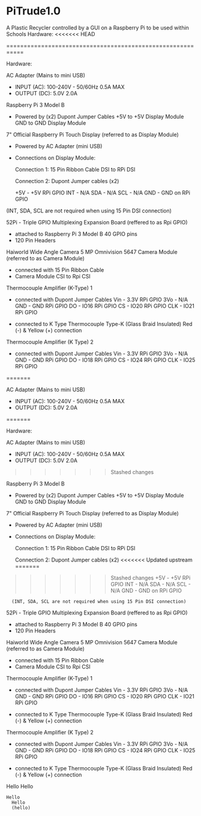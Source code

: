 # PiTrude1.0

A Plastic Recycler controlled by a GUI on a Raspberry Pi to be used within Schools
Hardware:
<<<<<<< HEAD

===========================================================

Hardware:

AC Adapter (Mains to mini USB)
 - INPUT (AC): 100-240V - 50/60Hz  0.5A MAX
 - OUTPUT (DC): 5.0V 2.0A


Raspberry Pi 3 Model B
  - Powered by (x2) Dupont Jumper Cables
  +5V to +5V Display Module
      GND to GND Display Module

7" Official Raspberry Pi Touch Display (referred to as Display Module)
 - Powered by AC Adapter (mini USB)

 - Connections on Display Module:

    Connection 1: 15 Pin Ribbon Cable
      DSI to RPi DSI

    Connection 2: Dupont Jumper cables (x2)



      +5V - +5V RPi GPIO
      INT - N/A
      SDA - N/A
      SCL - N/A
      GND - GND on RPi GPIO

(INT, SDA, SCL are not required when using 15 Pin DSI connection)

52Pi - Triple GPIO Multiplexing Expansion Board (reffered to as Rpi GPIO)
  - attached to Raspberry Pi 3 Model B 40 GPIO pins
  - 120 Pin Headers


Haiworld Wide Angle Camera 5 MP Omnivision 5647 Camera Module (referred to as Camera Module)
  - connected with 15 Pin Ribbon Cable
  - Camera Module CSI to Rpi CSI

Thermocouple Amplifier (K-Type) 1

- connected with Dupont Jumper Cables
  Vin - 3.3V RPi GPIO
  3Vo - N/A
  GND - GND RPi GPIO
  DO - IO16 RPi GPIO
  CS - IO20 RPi GPIO
  CLK - IO21 RPi GPIO

- connected to K Type Thermocouple Type-K (Glass Braid Insulated)
  Red (-) & Yellow (+) connection


Thermocouple Amplifier (K Type) 2

- connected with Dupont Jumper Cables
  Vin - 3.3V RPi GPIO
  3Vo - N/A
  GND - GND RPi GPIO
  DO - IO18 RPi GPIO
  CS - IO24 RPi GPIO
  CLK - IO25 RPi GPIO

=======

AC Adapter (Mains to mini USB)
 -  INPUT (AC): 100-240V - 50/60Hz  0.5A MAX
 - OUTPUT (DC): 5.0V 2.0A

=======


Hardware:

AC Adapter (Mains to mini USB)
 - INPUT (AC): 100-240V - 50/60Hz  0.5A MAX
 - OUTPUT (DC): 5.0V 2.0A
>>>>>>> Stashed changes

Raspberry Pi 3 Model B
 - Powered by (x2) Dupont Jumper Cables
      +5V to +5V Display Module
      GND to GND Display Module

7" Official Raspberry Pi Touch Display (referred to as Display Module)
 - Powered by AC Adapter (mini USB)

 - Connections on Display Module:

    Connection 1: 15 Pin Ribbon Cable
      DSI to RPi DSI

    Connection 2: Dupont Jumper cables (x2)
<<<<<<< Updated upstream
=======

>>>>>>> Stashed changes
      +5V - +5V RPi GPIO
      INT - N/A
      SDA - N/A
      SCL - N/A
      GND - GND on RPi GPIO

      (INT, SDA, SCL are not required when using 15 Pin DSI connection)

52Pi - Triple GPIO Multiplexing Expansion Board (reffered to as Rpi GPIO)
  - attached to Raspberry Pi 3 Model B 40 GPIO pins
  - 120 Pin Headers


Haiworld Wide Angle Camera 5 MP Omnivision 5647 Camera Module (referred to as Camera Module)
  - connected with 15 Pin Ribbon Cable
  - Camera Module CSI to Rpi CSI

Thermocouple Amplifier (K-Type) 1

- connected with Dupont Jumper Cables
  Vin - 3.3V RPi GPIO
  3Vo - N/A
  GND - GND RPi GPIO
  DO - IO16 RPi GPIO
  CS - IO20 RPi GPIO
  CLK - IO21 RPi GPIO

- connected to K Type Thermocouple Type-K (Glass Braid Insulated)
  Red (-) & Yellow (+) connection


Thermocouple Amplifier (K Type) 2

- connected with Dupont Jumper Cables
  Vin - 3.3V RPi GPIO
  3Vo - N/A
  GND - GND RPi GPIO
  DO - IO18 RPi GPIO
  CS - IO24 RPi GPIO
  CLK - IO25 RPi GPIO

 - connected to K Type Thermocouple Type-K (Glass Braid Insulated)
  Red (-) & Yellow (+) connection

Hello
  Hello

    Hello
      Hello
      (hello)

      

